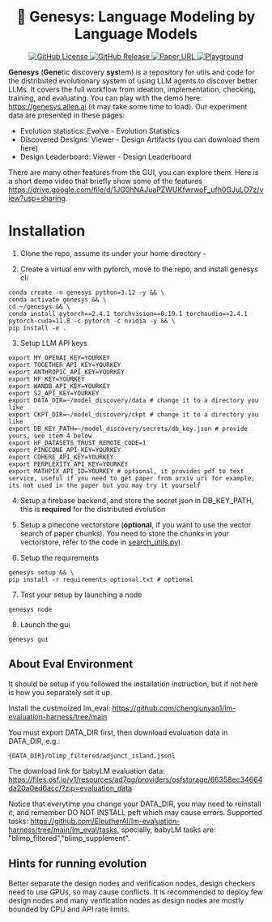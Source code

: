 <div align="center">
<!--   <img src="https://allenai.org/olmo/olmo-7b-animation.gif" alt="OLMo Logo" width="800" style="margin-left:'auto' margin-right:'auto' display:'block'"/> -->
  <br>
  <br>
  <h1>🧬 Genesys: Language Modeling by Language Models</h1>
</div>

<p align="center">
  <a href="https://github.com/allenai/genesys/blob/main/LICENSE">
    <img alt="GitHub License" src="https://img.shields.io/github/license/allenai/genesys">
  </a>
  <a href="https://github.com/allenai/genesys/releases">
    <img alt="GitHub Release" src="https://img.shields.io/github/v/release/allenai/genesys">
  </a>
  <a href="https://arxiv.org/pdf/xxxx.xxxxx.pdf">
    <img alt="Paper URL" src="https://img.shields.io/badge/arxiv-soon-blue">
  </a>
  <a href="https://genesys.allen.ai">
    <img alt="Playground" src="https://img.shields.io/badge/Genesys-Demo-FCBA03">
  </a>
<!--   <a href="https://discord.gg/sZq3jTNVNG">
    <img alt="Discord" src="https://img.shields.io/badge/Discord%20-%20blue?style=flat&logo=discord&label=Ai2&color=%235B65E9">
  </a> -->
</p>

**Genesys** (**Gene**tic discovery **sys**tem) is a repository for utils and code for the distributed evolutionary system of using LLM agents to discover better LLMs. 
It covers the full workflow from ideation, implementation, checking, training, and evaluating.
You can play with the demo here: https://genesys.allen.ai (it may take some time to load).
Our experiment data are presented in these pages:
 - Evolution statistics: Evolve - Evolution Statistics
 - Discovered Designs: Viewer - Design Artifacts (you can download them here)
 - Design Leaderboard: Viewer - Design Leaderboard
 
There are many other features from the GUI, you can explore them. Here is a short demo video that briefly show some of the features https://drive.google.com/file/d/1JG0hNAJuaPZWUKfwrwoF_ufh0GJuLO7z/view?usp=sharing.




# Installation

1. Clone the repo, assume its under your home directory `~`

2. Create a virtual env with pytorch, move to the repo, and install genesys cli
```shell
conda create -n genesys python=3.12 -y && \
conda activate genesys && \
cd ~/genesys && \
conda install pytorch==2.4.1 torchvision==0.19.1 torchaudio==2.4.1 pytorch-cuda=11.8 -c pytorch -c nvidia -y && \
pip install -e .
```

3. Setup LLM API keys
```shell
export MY_OPENAI_KEY=YOURKEY
export TOGETHER_API_KEY=YOURKEY
export ANTHROPIC_API_KEY=YOURKEY
export HF_KEY=YOURKEY
export WANDB_API_KEY=YOURKEY
export S2_API_KEY=YOURKEY
export DATA_DIR=~/model_discovery/data # change it to a directory you like
export CKPT_DIR=~/model_discovery/ckpt # change it to a directory you like
export DB_KEY_PATH=~/model_discovery/secrets/db_key.json # provide yours, see item 4 below
export HF_DATASETS_TRUST_REMOTE_CODE=1
export PINECONE_API_KEY=YOURKEY
export COHERE_API_KEY=YOURKEY
export PERPLEXITY_API_KEY=YOURKEY
export MATHPIX_API_ID=YOURKEY # optional, it provides pdf to text service, useful if you need to get paper from arxiv url for example, its not used in the paper but you may try it yourself
```

4. Setup a firebase backend, and store the secret json in DB_KEY_PATH, this is **required** for the distributed evolution

5. Setup a pinecone vectorstore (**optional**, if you want to use the vector search of paper chunks). You need to store the chunks in your vectorstore, refer to the code in [search_utils.py](https://github.com/allenai/genesys/blob/main/model_discovery/agents/search_utils.py)).

6. Setup the requirements
```shell
genesys setup && \ 
pip install -r requirements_optional.txt # optional
```
<!-- Hint 1: If you want to prepare the datasets only, use `genesys setup -d`. 

Hint 2: You can simply install requirements by `genesys setup -s` as preparing datasets takes a long time. -->

7. Test your setup by launching a node
```shell
genesys node
```

8. Launch the gui
```shell
genesys gui
```



<!-- 
### Build search library

Download `library_files.zip`[] , unzip it and put it under `model/library`. It should be like this: 
```
model/
    library/
        files/
            htmls/
            htmls2/
            htmlsp/
            pdfs/
            pdfs2/
            pdfsp/
```
 -->

## About Eval Environment

It should be setup if you followed the installation instruction, but if not here is how you separately set it up.

Install the custmoized lm_eval: https://github.com/chengjunyan1/lm-evaluation-harness/tree/main

You must export DATA_DIR first, then download evaluation data in DATA_DIR, e.g.:
```
{DATA_DIR}/blimp_filtered/adjunct_island.jsonl
```
The download link for babyLM evaluation data: https://files.osf.io/v1/resources/ad7qg/providers/osfstorage/66358ec34664da20a0ed6acc/?zip=evaluation_data 

Notice that everytime you change your DATA_DIR, you may need to reinstall it, and remember DO NOT INSTALL peft which may cause errors. Supported tasks: https://github.com/EleutherAI/lm-evaluation-harness/tree/main/lm_eval/tasks, specially, babyLM tasks are: "blimp_filtered","blimp_supplement".



## Hints for running evolution

Better separate the design nodes and verification nodes, design checkers need to use GPUs, so may cause conflicts. It is recommended to deploy few design nodes and many verification nodes as design nodes are mostly bounded by CPU and API rate limits. 



<!-- 
### create beaker image (ai2 internal) 
You can run 
```
sh create_beaker.sh 
```
to create a beaker image that allows you to run beaker batch jobs. You
can run a batch job by doing the following: 
```bash 
beaker experiment create etc/beaker/train_example.yaml

```
which shows how to use the built image in beaker to run an example
training job. 

# Current discovery system 

To build a discovery system, you can do the following: 
```python
from model_discovery import BuildSystem 


system = BuildSystem() 
system("discovery me a new model") 
```
The implementation is in `model_discovery/system.py`, which loads a `designer` and `reviewer` agent (by default) from the agent specification files in `etc/agent_spec` (this can be modified as needed and additional agents can be added). 



# Model Discovery Algorithm

Assumptions:
1. Cost of verification >> sampling where in the sampling process, the cost of implementation > proposal
2. The verification process can asymptotically reflect the distance to the optimum or alternatively the improvements
3. High-quality samples (designs chosen to verify) can increase the convergence of the evolution process
4. LLM thinking depth correlated to total output lengths in a dialog for producing one sample
5. LLM agent can asymptotically produce a high-quality sample after a dialog with probability p
...
-->
